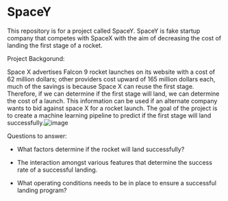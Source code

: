 # SpaceY 
This repository is for a project called SpaceY. SpaceY is fake startup company that competes with SpaceX with the aim of decreasing the cost of landing the first stage of a rocket. 


Project Backgorund:

Space X advertises Falcon 9 rocket launches on its website with a cost of 62 million dollars; other providers cost upward of 165 million dollars each, much of the savings is because Space X can reuse the first stage. Therefore, if we can determine if the first stage will land, we can determine the cost of a launch. This information can be used if an alternate company wants to bid against space X for a rocket launch. The goal of the project is to create a machine learning pipeline to predict if the first stage will land successfully.![image](https://user-images.githubusercontent.com/87971695/223581787-dee9ca02-c1a8-4d8e-92e9-66e9fe731c35.png)

Questions to answer:
- What factors determine if the rocket will land successfully?

- The interaction amongst various features that determine the success rate of a successful landing.

- What operating conditions needs to be in place to ensure a successful landing program?
